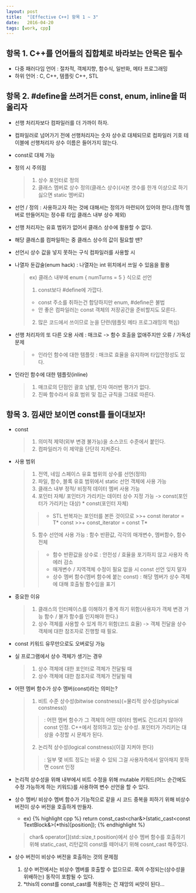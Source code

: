 ```yaml
---
layout: post
title:  "[Effective C++] 항목 1 ~ 3"
date:   2016-04-20
tags: [work, cpp]
---
```


## 항목 1. C++를 언어들의 집합체로 바라보는 안목은 필수 
- 다중 패러다임 언어 : 절차적, 객체지향, 함수식, 일반화, 메타 프로그래밍 
- 하위 언어 : C, C++, 템플릿 C++, STL 

## 항목 2. #define을 쓰려거든 const, enum, inline을 떠올리자 
- 선행 처리자보다 컴파일러를 더 가까이 하자. 
- 컴파일러로 넘어가기 전에 선행처리자는 숫자 상수로 대체되므로 컴파일러 기호 테이블에 선행처리자 상수 이름은 들어가지 않는다. 
- const로 대체 가능 

- 정의 시 주의점 
  >1. 상수 포인터로 정의
  >2. 클래스 멤버로 상수 정의(클래스 상수)(사본 갯수를 한개 이상으로 하기 싫으면 static 멤버로) 

- 선언 / 정의 : 사용하고자 하는 것에 대해서는 정의가 마련되어 있어야 한다.(정적 멤버로 만들어지는 정수류 타입 클래스 내부 상수 제외) 

- 선행 처리자는 유효 범위가 없어서 클래스 상수에 활용할 수 없다.

- 해당 클래스를 컴파일하는 중 클래스 상수의 값이 필요할 땐?
- 선언시 상수 값을 넣지 못하는 구식 컴파일러를 사용할 시 
- 나열자 둔갑술(enum hack) : 나열자는 int 위치에서 쓰일 수 있음을 활용 
  >ex) 클래스 내부에 enum { numTurns = 5 } 식으로 선언
  >  1. const보다 #define에 가깝다. 
  >    - const 주소를 취하는건 합당하지만 enum, #define은 불법
  >    - 안 좋은 컴파일러는 const 객체의 저장공간을 준비할지도 모른다. 
  >  2. 많은 코드에서 쓰이므로 눈을 단련(템플릿 메타 프로그래밍의 핵심)

- 선행 처리자의 또 다른 오용 사례 : 매크로 -> 함수 호출을 없애주지만 오류 / 가독성 문제 
  >+ 인라인 함수에 대한 템플릿 : 매크로 효율을 유지하며 타입안정성도 있다. 

- 인라인 함수에 대한 템플릿(inline) 
  >1. 매크로의 단점인 괄호 남발, 인자 여러번 평가가 없다. 
  >2. 진짜 함수라서 유효 범위 및 접근 규칙을 그대로 따른다. 

## 항목 3. 낌새만 보이면 const를 들이대보자!
- const 
  >1. 의미적 제약(외부 변경 불가능)을 소스코드 수준에서 붙인다. 
  >2. 컴파일러가 이 제약을 단단히 지켜준다. 

- 사용 범위
  >1. 전역, 네임 스페이스 유효 범위의 상수를 선언(정의) 
  >2. 파일, 함수, 블록 유효 범위에서 static 선언 객체에 사용 가능 
  >3. 클래스 내부 정적/ 비정적 데이터 멤버 사용 가능 
  >4. 포인터 자체/ 포인터가 가리키는 데이터 상수 지정 가능 -> const(포인터가 가리키는 대상) * const(포인터 자체) 
    >>- STL 반복자는 포인터를 본뜬 것이므로
        >>+ const iterator = T* const
        >>+ const_iterator = const T* 
  >5. 함수 선언에 사용 가능 : 함수 반환값, 각각의 매개변수, 멤버함수, 함수 전체 
    >>- 함수 반환값을 상수로 : 안전성 / 효율을 포기하지 않고 사용자 측 에러 감소 
    >>- 매개변수 / 지역객체 수정이 필요 없을 시 const 선언 잊지 말자 
    >>- 상수 멤버 함수(멤버 함수에 붙는 const) : 해당 멤버가 상수 객체에 대해 호출될 함수임을 표기 

- 중요한 이유
  >1. 클래스의 인터페이스를 이해하기 좋게 하기 위함(사용자가 객체 변경 가능 함수 / 불가 함수를 인지해야 한다.)
  >2. 상수 객체를 사용할 수 있게 하기 위함(코드 효율) -> 객체 전달을 상수 객체에 대한 참조자로 진행할 때 필요. 

- const 키워드 유무만으로도 오버로딩 가능 

- 실 프로그램에서 상수 객체가 생기는 경우 
  >1. 상수 객체에 대한 포인터로 객체가 전달될 때 
  >2. 상수 객체에 대한 참조자로 객체가 전달될 때 

- 어떤 멤버 함수가 상수 멤버(const)라는 의미는? 
  >1. 비트 수준 상수성(bitwise constness)(=물리적 상수성(physical constness)) 
    >>: 어떤 멤버 함수가 그 객체의 어떤 데이터 멤버도 건드리지 않아야 const 인정. 
    >>  C++에서 정의하고 있는 상수성. 포인터가 가리키는 대상을 수정할 시 문제가 된다. 
  >2. 논리적 상수성(logical constness)(이걸 지켜야 한다) 
    >>: 일부 몇 비트 정도는 바꿀 수 있되 그걸 사용자측에서 알아채지 못하면 cosnt 인정 

- 논리적 상수성을 위해 내부에서 비트 수정을 위해 mutable 키워드(어느 순간에도 수정 가능하게 하는 키워드)를 사용하여 변수 선언을 할 수 있다.

- 상수 멤버/ 비상수 멤버 함수가 기능적으로 같을 시 코드 중복을 피하기 위해 비상수 버전이 상수 버전을 호출하게 만들자. 
  + ex)
{% highlight cpp %}
return const_cast<char&>(static_cast<const TextBlock&>(*this)[position]);
{% endhighlight %}
  >char& operator[](std::size_t position)에서 상수 멤버 함수를 호출하기 위해 static_cast, 리턴값의 const를 떼어내기 위해 cosnt_cast 해주었다.

- 상수 버전이 비상수 버전을 호출하는 것의 문제점 
  1. 상수 버전에서는 비상수 멤버를 호출할 수 없으므로. 혹여 수정되는(상수성을 위배하는) 동작이 포함될 수 있다. 
  2. *this의 const를 const_cast를 적용하는 건 재앙의 씨앗이 된다...